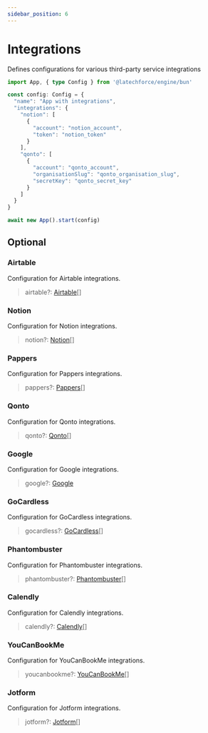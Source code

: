 ```yaml
---
sidebar_position: 6
---
```


# Integrations

Defines configurations for various third-party service integrations

```ts
import App, { type Config } from '@latechforce/engine/bun'

const config: Config = {
  "name": "App with integrations",
  "integrations": {
    "notion": [
      {
        "account": "notion_account",
        "token": "notion_token"
      }
    ],
    "qonto": [
      {
        "account": "qonto_account",
        "organisationSlug": "qonto_organisation_slug",
        "secretKey": "qonto_secret_key"
      }
    ]
  }
}

await new App().start(config)
```
## Optional

### Airtable

Configuration for Airtable integrations.
>airtable?: [Airtable](/api/integration/airtable)[]

### Notion

Configuration for Notion integrations.
>notion?: [Notion](/api/integration/notion)[]

### Pappers

Configuration for Pappers integrations.
>pappers?: [Pappers](/api/integration/pappers)[]

### Qonto

Configuration for Qonto integrations.
>qonto?: [Qonto](/api/integration/qonto)[]

### Google

Configuration for Google integrations.
>google?: [Google](/api/integration/google)

### GoCardless

Configuration for GoCardless integrations.
>gocardless?: [GoCardless](/api/integration/gocardless)[]

### Phantombuster

Configuration for Phantombuster integrations.
>phantombuster?: [Phantombuster](/api/integration/phantombuster)[]

### Calendly

Configuration for Calendly integrations.
>calendly?: [Calendly](/api/integration/calendly)[]

### YouCanBookMe

Configuration for YouCanBookMe integrations.
>youcanbookme?: [YouCanBookMe](/api/integration/youcanbookme)[]

### Jotform

Configuration for Jotform integrations.
>jotform?: [Jotform](/api/integration/jotform)[]

